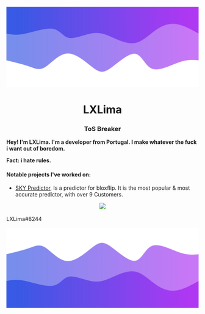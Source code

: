 ![Header](./header.png)

<h1 align="center">LXLima</h1>
<h3 align="center">ToS Breaker</h3>

**Hey! I'm LXLima. I'm a developer from Portugal. I make whatever the fuck i want out of boredom.** 

**Fact: i hate rules.**

<h4>Notable projects I've worked on:</h4>

- [SKY Predictor](https://discord.gg/PkfrbzqxJY), Is a predictor for bloxflip. It is the most popular & most accurate predictor, with over 9 Customers.

<p align="center">
  <img src="https://github-readme-stats.vercel.app/api/?username=LXLima&title_color=4F8CC9&text_color=9f9f9f&show_icons=true&bg_color=00000000&hide_border=true&icon_color=4F8CC9&hide_title=true&count_private=false" />
</p>

LXLima#8244

![Footer](./footer.png)
